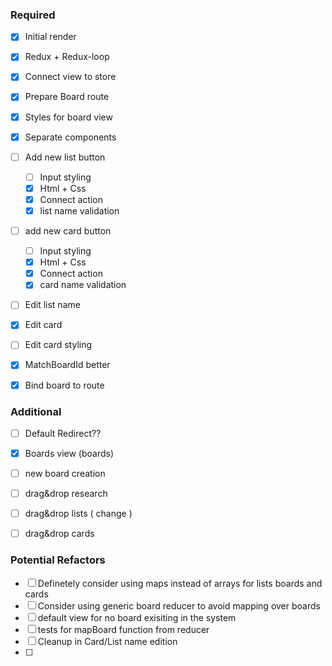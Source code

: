### Required

- [x] Initial render
- [x] Redux + Redux-loop
- [x] Connect view to store
- [x] Prepare Board route
- [x] Styles for board view
- [x] Separate components
- [ ] Add new list button
  - [ ] Input styling
  - [x] Html + Css
  - [x] Connect action
  - [x] list name validation
- [ ] add new card button
  - [ ] Input styling
  - [x] Html + Css
  - [x] Connect action
  - [x] card name validation
- [ ] Edit list name
- [x] Edit card
- [ ] Edit card styling


- [x] MatchBoardId better
- [x] Bind board to route

### Additional

- [ ] Default Redirect??
- [x] Boards view (boards)
- [ ] new board creation
- [ ] drag&drop research
- [ ] drag&drop lists ( change )
- [ ] drag&drop cards


### Potential Refactors

- [ ] Definetely consider using maps instead of arrays for lists boards and cards
- [ ] Consider using generic board reducer to avoid mapping over boards
- [ ] default view for no board exisiting in the system
- [ ] tests for mapBoard function from reducer
- [ ] Cleanup in Card/List name edition
- [ ]
